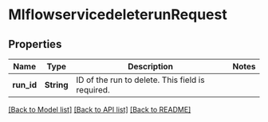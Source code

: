 # MlflowservicedeleterunRequest

## Properties

Name | Type | Description | Notes
------------ | ------------- | ------------- | -------------
**run_id** | **String** | ID of the run to delete. This field is required. | 

[[Back to Model list]](../README.md#documentation-for-models) [[Back to API list]](../README.md#documentation-for-api-endpoints) [[Back to README]](../README.md)


